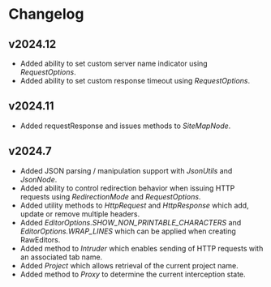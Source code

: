 # Changelog

## v2024.12
- Added ability to set custom server name indicator using *RequestOptions*. 
- Added ability to set custom response timeout using *RequestOptions*. 

## v2024.11
- Added requestResponse and issues methods to *SiteMapNode*.

## v2024.7

- Added JSON parsing / manipulation support with *JsonUtils* and *JsonNode*.
- Added ability to control redirection behavior when issuing HTTP requests using *RedirectionMode* and *RequestOptions*.
- Added utility methods to *HttpRequest* and *HttpResponse* which add, update or remove multiple headers.
- Added *EditorOptions.SHOW_NON_PRINTABLE_CHARACTERS* and *EditorOptions.WRAP_LINES* which can be applied when creating RawEditors.
- Added method to *Intruder* which enables sending of HTTP requests with an associated tab name.
- Added *Project* which allows retrieval of the current project name.
- Added method to *Proxy* to determine the current interception state.
